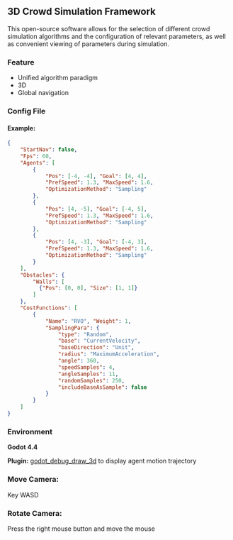 ﻿## 3D Crowd Simulation Framework

This open-source software allows for the selection of different crowd simulation algorithms and the configuration of relevant parameters, 
as well as convenient viewing of parameters during simulation.

### Feature

* Unified algorithm paradigm 
* 3D
* Global navigation

### Config File

#### Example:

```json
{
    "StartNav": false,
    "Fps": 60,
    "Agents": [
        {
            "Pos": [-4, -4], "Goal": [4, 4], 
            "PrefSpeed": 1.3, "MaxSpeed": 1.6, 
            "OptimizationMethod": "Sampling"
        },
        {
            "Pos": [4, -5], "Goal": [-4, 5], 
            "PrefSpeed": 1.3, "MaxSpeed": 1.6, 
            "OptimizationMethod": "Sampling"
        },
        {
            "Pos": [4, -3], "Goal": [-4, 3], 
            "PrefSpeed": 1.3, "MaxSpeed": 1.6, 
            "OptimizationMethod": "Sampling"
        }
    ],
    "Obstacles": {
        "Walls": [
          {"Pos": [0, 0], "Size": [1, 1]}
        ]
    },
    "CostFunctions": [
        {
            "Name": "RVO", "Weight": 1,
            "SamplingPara": {
                "type": "Random",
                "base": "CurrentVelocity",
                "baseDirection": "Unit",
                "radius": "MaximumAcceleration",
                "angle": 360,
                "speedSamples": 4,
                "angleSamples": 11,
                "randomSamples": 250,
                "includeBaseAsSample": false
            }
        }
    ] 
}
```

### Environment

**Godot 4.4**

**Plugin:** [godot_debug_draw_3d](https://github.com/DmitriySalnikov/godot_debug_draw_3d)  to display agent motion trajectory



### Move Camera:

Key WASD

### Rotate Camera:

Press the right mouse button and move the mouse
